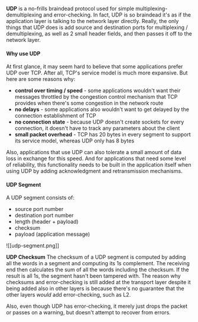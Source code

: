 **UDP** is a no-frills braindead protocol used for simple multiplexing-demultiplexing and error-checking. In fact, UDP is so braindead it's as if the application layer is talking to the network layer directly. Really, the only things that UDP does is add source and destination ports for multiplexing / demultiplexing, as well as 2 small header fields, and then passes it off to the network layer.

#### Why use UDP
At first glance, it may seem hard to believe that some applications prefer UDP over TCP. After all, TCP's service model is much more expansive. But here are some reasons why:

- **control over timing / speed** - some applications wouldn't want their messages throttled by the congestion control mechanism that TCP provides when there's some congestion in the network route
- **no delays** - some applications also wouldn't want to get delayed by the connection establishment of TCP
- **no connection state** - because UDP doesn't create sockets for every connection, it doesn't have to track any parameters about the client
- **small packet overhead** - TCP has 20 bytes in every segment to support its service model, whereas UDP only has 8 bytes

Also, applications that use UDP can also tolerate a small amount of data loss in exchange for this speed. And for applications that need some level of reliability, this functionality needs to be built in the application itself when using UDP by adding acknowledgment and retransmission mechanisms.

#### UDP Segment
A UDP segment consists of:
- source port number
- destination port number
- length (header + payload)
- checksum
- payload (application message)

![[udp-segment.png]]

**UDP Checksum**
The checksum of a UDP segment is computed by adding all the words in a segment and computing its 1s complement. The receiving end then calculates the sum of all the words including the checksum. If the result is all 1s, the segment hasn't been tampered with. The reason why checksums and error-checking is still added at the transport layer despite it being added also in other layers is because there's no guarantee that the other layers *would* add error-checking, such as L2.

Also, even though UDP has error-checking, it merely just drops the packet or passes on a warning, but doesn't attempt to recover from errors.